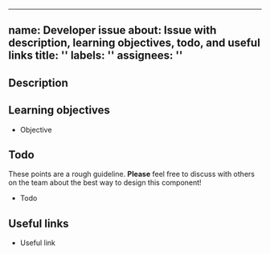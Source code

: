 <!--
Template sourced from https://github.com/hack4impact-uiuc/falling-fruit
Shoutout to the wonderful FF team!
-->

---
name: Developer issue
about: Issue with description, learning objectives, todo, and useful links
title: ''
labels: ''
assignees: ''
---

## Description

## Learning objectives

- Objective

## Todo

These points are a rough guideline. **Please** feel free to discuss with others on the team about the best way to design this component!

- Todo

## Useful links

- Useful link
